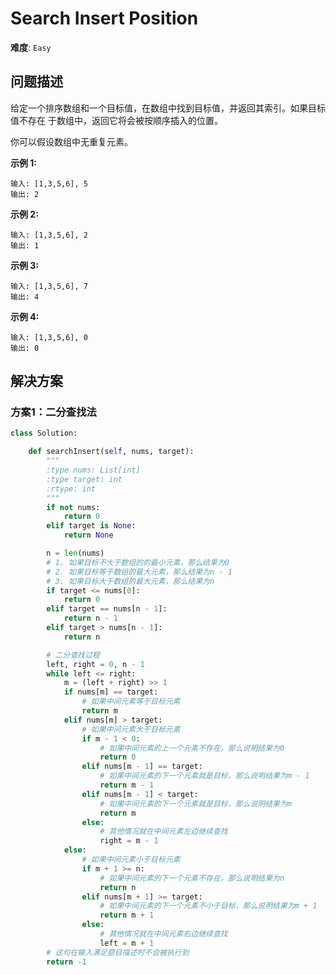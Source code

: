 # Search Insert Position

**难度**: `Easy`


## 问题描述

给定一个排序数组和一个目标值，在数组中找到目标值，并返回其索引。如果目标值不存在
于数组中，返回它将会被按顺序插入的位置。

你可以假设数组中无重复元素。

**示例 1:**

    输入: [1,3,5,6], 5
    输出: 2

**示例 2:**

    输入: [1,3,5,6], 2
    输出: 1

**示例 3:**

    输入: [1,3,5,6], 7
    输出: 4

**示例 4:**

    输入: [1,3,5,6], 0
    输出: 0


## 解决方案

### 方案1：二分查找法

```python
class Solution:

    def searchInsert(self, nums, target):
        """
        :type nums: List[int]
        :type target: int
        :rtype: int
        """
        if not nums:
            return 0
        elif target is None:
            return None

        n = len(nums)
        # 1. 如果目标不大于数组的的最小元素，那么结果为0
        # 2. 如果目标等于数组的最大元素，那么结果为n - 1
        # 3. 如果目标大于数组的最大元素，那么结果为n
        if target <= nums[0]:
            return 0
        elif target == nums[n - 1]:
            return n - 1
        elif target > nums[n - 1]:
            return n

        # 二分查找过程
        left, right = 0, n - 1
        while left <= right:
            m = (left + right) >> 1
            if nums[m] == target:
                # 如果中间元素等于目标元素
                return m
            elif nums[m] > target:
                # 如果中间元素大于目标元素
                if m - 1 < 0:
                    # 如果中间元素的上一个元素不存在，那么说明结果为0
                    return 0
                elif nums[m - 1] == target:
                    # 如果中间元素的下一个元素就是目标，那么说明结果为m - 1
                    return m - 1
                elif nums[m - 1] < target:
                    # 如果中间元素的下一个元素就是目标，那么说明结果为m
                    return m
                else:
                    # 其他情况就在中间元素左边继续查找
                    right = m - 1
            else:
                # 如果中间元素小于目标元素
                if m + 1 >= n:
                    # 如果中间元素的下一个元素不存在，那么说明结果为n
                    return n
                elif nums[m + 1] >= target:
                    # 如果中间元素的下一个元素不小于目标，那么说明结果为m + 1
                    return m + 1
                else:
                    # 其他情况就在中间元素右边继续查找
                    left = m + 1
        # 这句在输入满足题目描述时不会被执行到
        return -1
```

